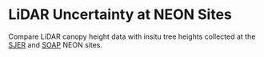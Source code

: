 # LiDAR Uncertainty at NEON Sites
Compare LiDAR canopy height data with insitu tree heights collected at the [SJER](https://www.neonscience.org/field-sites/sjer) and [SOAP](https://www.neonscience.org/field-sites/soap) NEON sites.

